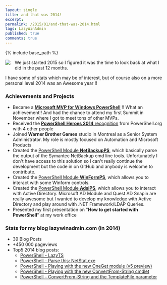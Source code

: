```yaml
---
layout: single
title: and that was 2014!
excerpt: 
permalink: /2015/01/and-that-was-2014.html
tags: LazyWinAdmin
published: true
comments: true
---
```

{% include base_path %}

<a href="{{ base_path }}/images/2015/20150103_and_that_was_2014%c3%a2%e2%82%ac%c2%a6/SEO-icon__851521780__-96x96.png" imageanchor="1" style="clear: left; float: left; margin-bottom: 1em; margin-right: 1em;"><img border="0" src="{{ base_path }}/images/2015/20150103_and_that_was_2014%c3%a2%e2%82%ac%c2%a6/SEO-icon__851521780__-96x96.png" /></a>We just started 2015 so I figured it was the time to look back at what I did in the past 12 months.

I have some of stats which may be of interest, but of course also on a more personal level 2014 was an Awesome year !!

### Achievements and Projects

* Became a <b><a href="http://mvp.microsoft.com/en-us/mvp/Francois-Xavier%20Cat-5000475" target="_blank">Microsoft MVP for Windows PowerShell</a></b> !! What an achievement!! And had the chance to attend my first Summit in November where I got to meet tons of other MVPs.
* Received the <a href="http://powershell.org/wp/2014/01/08/announcing-our-2014-powershell-heroes/" target="_blank"><b>PowerShell Heroes 2014</b> recognition</a> from PowerShell.org with 4 other people
* Joined <b>Warner Brother Games</b> studio in Montreal as a Senior System Administrator. My role is mostly focused on Automation and Microsoft Products
* Created the <a href="https://github.com/lazywinadmin/NetBackupPS" target="_blank">PowerShell Module <b>NetBackupPS</b></a>, which basically parse the output of the Symantec NetBackup cmd line tools. Unfortunately I don't have access to this solution so I can't really continue the development but the code in on GitHub and anybody is welcome to contribute.
* Created the <a href="https://github.com/lazywinadmin/WinFormPS" target="_blank">PowerShell Module <b>WinFormPS</b></a>, which allows you to interact with some Winform controls.
* Created the <a href="https://github.com/lazywinadmin/AdsiPS" target="_blank">PowerShell Module <b>AdsiPS</b></a>, which allows you to interact with Active Directory. Microsoft AD Module and Quest AD Snapin are really awesome but I wanted to develop my knowledge with Active Directory and play around with .NET Framework/LDAP Queries.
* Presented my first presentation on "<b>How to get started with PowerShell</b>" at my work office

### Stats for my blog lazywinadmin.com (in 2014)

* 39 Blog Posts
* +450 000 pageviews
* Top5 2014 blog posts:
  * <a href="{{ base_path }}/2014/10/powershell-gui-lazyts-terminal-services.html" target="_blank">PowerShell - LazyTS</a>
  * <a href="{{ base_path }}/2014/08/powershell-parse-this-netstatexe.html" target="_blank">PowerShell - Parse this: NetStat.exe</a>
  * <a href="{{ base_path }}/2014/04/powershell-playing-with-new-oneget.html" target="_blank">PowerShell - Playing with the new OneGet module (v5 preview)</a>
  * <a href="{{ base_path }}/2014/09/powershell-playing-with-new-convertfrom.html" target="_blank">PowerShell - Playing with the new ConvertFrom-String cmdlet</a>
  * <a href="{{ base_path }}/2014/09/powershell-convertfrom-string-and.html" target="_blank">PowerShell - ConvertFrom-String and the TemplateFile parameter</a>
</ul></ul></div>